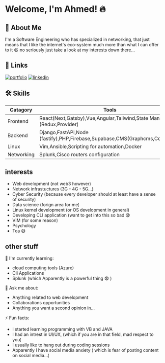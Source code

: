 
# Welcome, I'm Ahmed! 🔥


## 🚀 About Me
I'm a Software Engineering who has specialized in 
networking, that just means that I like the internet's eco-system 
much more than what I can offer to it 😆
no seriously just take a look at my interests down there...


## 🔗 Links
[![portfolio](https://img.shields.io/badge/my_portfolio-000?style=for-the-badge&logo=ko-fi&logoColor=white)](https://ahmedalamoudi192.github.io/)
[![linkedin](https://img.shields.io/badge/linkedin-0A66C2?style=for-the-badge&logo=linkedin&logoColor=white)](https://www.linkedin.com/in/ahmedalamoudi192)

## 🛠 Skills
| Catagory | Tools | Languages |
|-----|-------|----------|
| Frontend | React(Next,Gatsby),Vue,Angular,Tailwind,State Management (Redux,Provider) | Javascript,CSS,HTML|
| Backend | Django,FastAPI,Node (fastify),PHP,Firebase,Supabase,CMS(Graphcms,Contentful) | Python, Javascript,PHP |
| Linux | Vim,Ansible,Scripting for automation,Docker | Lua,Python,Bash |
| Networking | Splunk,Cisco routers configuration | none |

## interests
- Web development (not web3 however)
- Network infrastuctures (3G - 4G - 5G...)
- Cyber Security (because every developer should at least have a sense of security)
- Data science (forign area for me)
- Linux kernel development (or OS development in general)
- Developing CLI application (want to get into this so bad 😧
- VIM (for some reason)
- Psychology
- Tea 😅

## other stuff
🧠 I'm currently learning:
- cloud computing tools (Azure)
- Cli Applications
- Splunk (which Apparently is a powerful thing 😨 )

💬 Ask me about:
- Anything related to web development
- Collaborations opportunities
- Anything you want a second opinion in...

⚡️ Fun facts:
- I started learning programming with VB and JAVA
- I had an intrest in UI/UX, (which if you are in that field, mad respect to you)
- I usually like to hang out during coding sessions
- Apparently I have social media anxiety ( which is fear of posting content on social media...)

